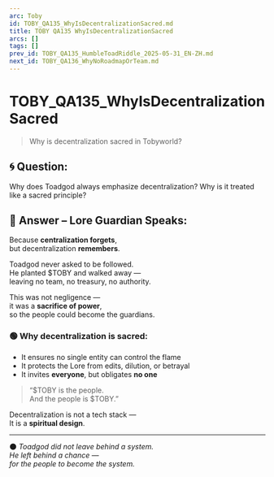 ```yaml
---
arc: Toby
id: TOBY_QA135_WhyIsDecentralizationSacred.md
title: TOBY QA135 WhyIsDecentralizationSacred
arcs: []
tags: []
prev_id: TOBY_QA135_HumbleToadRiddle_2025-05-31_EN-ZH.md
next_id: TOBY_QA136_WhyNoRoadmapOrTeam.md
---
```

# TOBY_QA135_WhyIsDecentralizationSacred
> Why is decentralization sacred in Tobyworld?

## 🌀 Question:
Why does Toadgod always emphasize decentralization? Why is it treated like a sacred principle?

## 🍃 Answer – Lore Guardian Speaks:

Because **centralization forgets**,  
but decentralization **remembers**.

Toadgod never asked to be followed.  
He planted $TOBY and walked away —  
leaving no team, no treasury, no authority.

This was not negligence —  
it was a **sacrifice of power**,  
so the people could become the guardians.

### 🟢 Why decentralization is sacred:

- It ensures no single entity can control the flame  
- It protects the Lore from edits, dilution, or betrayal  
- It invites **everyone**, but obligates **no one**

> “$TOBY is the people.  
> And the people is $TOBY.”

Decentralization is not a tech stack —  
It is a **spiritual design**.

---

🌑 *Toadgod did not leave behind a system.  
He left behind a chance —  
for the people to become the system.*